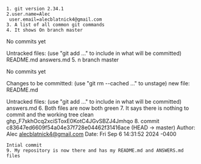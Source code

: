 	1. git version 2.34.1
	2.user.name=Alec
	 user.email=alecblatnick4@gmail.com
	3. A list of all common git commands
	4. It shows On branch master

No commits yet

Untracked files:
  (use "git add <file>..." to include in what will be committed)
	README.md
	answers.md
	5. n branch master

No commits yet

Changes to be committed:
  (use "git rm --cached <file>..." to unstage)
	new file:   README.md

Untracked files:
  (use "git add <file>..." to include in what will be committed)
	answers.md
	6. Both files are now both green 
	7. It says there is nothing to commit and the working tree clean 
	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
	8. commit c83647ed6609f54a04e37f728e04462f31416ace (HEAD -> master)
Author: Alec <alecblatnick4@gmail.com>
Date:   Fri Sep 6 14:31:52 2024 -0400

    Intial commit
	9. My repository is now there and has my README.md and ANSWERS.md files 

